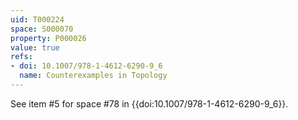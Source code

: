 ```yaml
---
uid: T000224
space: S000070
property: P000026
value: true
refs:
- doi: 10.1007/978-1-4612-6290-9_6
  name: Counterexamples in Topology
---
```


See item #5 for space #78 in {{doi:10.1007/978-1-4612-6290-9_6}}.

